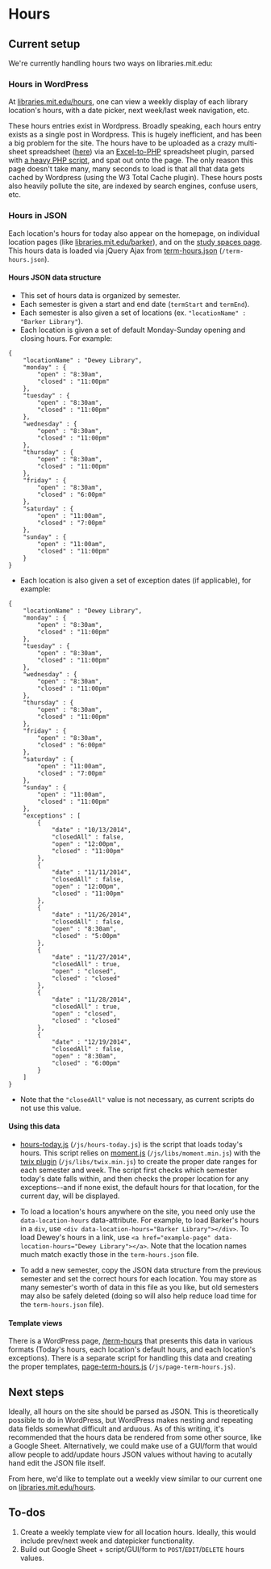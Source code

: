 # Hours

## Current setup

We're currently handling hours two ways on libraries.mit.edu:

### Hours in WordPress

At [libraries.mit.edu/hours](http://libraries.mit.edu/hours), one can view a weekly display of each library location's hours, with a date picker, next week/last week navigation, etc.

These hours entries exist in Wordpress. Broadly speaking, each hours entry exists as a single post in Wordpress. This is hugely inefficient, and has been a big problem for the site. The hours have to be uploaded as a crazy multi-sheet spreadsheet ([here](//wikis.mit.edu/confluence/display/UXWS/Hours)) via an [Excel-to-PHP](https://github.com/zgreen/MITlibraries-parent/tree/prod/libs/PHPExcel-develop) spreadsheet plugin, parsed with [a heavy PHP script](github.com/zgreen/MITlibraries-parent/blob/prod/lib/hours.php), and spat out onto the page. The only reason this page doesn't take many, many seconds to load is that all that data gets cached by Wordpress (using the W3 Total Cache plugin). These hours posts also heavily pollute the site, are indexed by search engines, confuse users, etc.

### Hours in JSON

Each location's hours for today also appear on the homepage, on individual location pages (like [libraries.mit.edu/barker](//libraries.mit.edu)), and on the [study spaces page](libraries.mit.edu/study). This hours data is loaded via jQuery Ajax from [term-hours.json](//github.com/zgreen/MITlibraries-parent/blob/prod/term-hours.json) (`/term-hours.json`).

#### Hours JSON data structure

- This set of hours data is organized by semester.
- Each semester is given a start and end date (`termStart` and `termEnd`).
- Each semester is also given a set of locations (ex. `"locationName" : "Barker Library"`). 
- Each location is given a set of default Monday-Sunday opening and closing hours. For example:
```
{
	"locationName" : "Dewey Library",
	"monday" : {
		"open" : "8:30am",
		"closed" : "11:00pm"
	},
	"tuesday" : {
		"open" : "8:30am",
		"closed" : "11:00pm"
	},
	"wednesday" : {
		"open" : "8:30am",
		"closed" : "11:00pm"
	},
	"thursday" : {
		"open" : "8:30am",
		"closed" : "11:00pm"
	},
	"friday" : {
		"open" : "8:30am",
		"closed" : "6:00pm"
	},
	"saturday" : {
		"open" : "11:00am",
		"closed" : "7:00pm"
	},
	"sunday" : {
		"open" : "11:00am",
		"closed" : "11:00pm"
	}
}
```
- Each location is also given a set of exception dates (if applicable), for example:
```
{
	"locationName" : "Dewey Library",
	"monday" : {
		"open" : "8:30am",
		"closed" : "11:00pm"
	},
	"tuesday" : {
		"open" : "8:30am",
		"closed" : "11:00pm"
	},
	"wednesday" : {
		"open" : "8:30am",
		"closed" : "11:00pm"
	},
	"thursday" : {
		"open" : "8:30am",
		"closed" : "11:00pm"
	},
	"friday" : {
		"open" : "8:30am",
		"closed" : "6:00pm"
	},
	"saturday" : {
		"open" : "11:00am",
		"closed" : "7:00pm"
	},
	"sunday" : {
		"open" : "11:00am",
		"closed" : "11:00pm"
	},
	"exceptions" : [
		{
			"date" : "10/13/2014",
			"closedAll" : false,
			"open" : "12:00pm",
			"closed" : "11:00pm"
		},
		{
			"date" : "11/11/2014",
			"closedAll" : false,
			"open" : "12:00pm",
			"closed" : "11:00pm"
		},
		{
			"date" : "11/26/2014",
			"closedAll" : false,
			"open" : "8:30am",
			"closed" : "5:00pm"
		},
		{
			"date" : "11/27/2014",
			"closedAll" : true,
			"open" : "closed",
			"closed" : "closed"
		},
		{
			"date" : "11/28/2014",
			"closedAll" : true,
			"open" : "closed",
			"closed" : "closed"
		},
		{
			"date" : "12/19/2014",
			"closedAll" : false,
			"open" : "8:30am",
			"closed" : "6:00pm"
		}
	]
}
```
- Note that the `"closedAll"` value is not necessary, as current scripts do not use this value.

#### Using this data

- [hours-today.js](//github.com/zgreen/MITlibraries-parent/blob/prod/js/hours-today.js) (`/js/hours-today.js`) is the script that loads today's hours. This script relies on [moment.js](//github.com/zgreen/MITlibraries-parent/blob/prod/js/libs/moment.min.js) (`/js/libs/moment.min.js`) with the [twix plugin](//github.com/zgreen/MITlibraries-parent/blob/prod/js/libs/twix.min.js) (`/js/libs/twix.min.js`) to create the proper date ranges for each semester and week. The script first checks which semester today's date falls within, and then checks the proper location for any exceptions--and if none exist, the default hours for that location, for the current day, will be displayed.

- To load a location's hours anywhere on the site, you need only use the `data-location-hours` data-attribute. For example, to load Barker's hours in a `div`, use `<div data-location-hours="Barker Library"></div>`. To load Dewey's hours in a link, use `<a href="example-page" data-location-hours="Dewey Library"></a>`. Note that the location names much match exactly those in the `term-hours.json` file.

- To add a new semester, copy the JSON data structure from the previous semester and set the correct hours for each location. You may store as many semester's worth of data in this file as you like, but old semesters may also be safely deleted (doing so will also help reduce load time for the `term-hours.json` file).

#### Template views

There is a WordPress page, [/term-hours](//libraries.mit.edu/term-hours) that presents this data in various formats (Today's hours, each location's default hours, and each location's exceptions). There is a separate script for handling this data and creating the proper templates, [page-term-hours.js](//github.com/zgreen/MITlibraries-parent/blob/prod/js/page-term-hours.js) (`/js/page-term-hours.js`).

## Next steps

Ideally, all hours on the site should be parsed as JSON. This is theoretically possible to do in WordPress, but WordPress makes nesting and repeating data fields somewhat difficult and arduous. As of this writing, it's recommended that the hours data be rendered from some other source, like a Google Sheet. Alternatively, we could make use of a GUI/form that would allow people to add/update hours JSON values without having to acutally hand edit the JSON file itself.

From here, we'd like to template out a weekly view similar to our current one on [libraries.mit.edu/hours](http://libraries.mit.edu/hours).

## To-dos

1. Create a weekly template view for all location hours. Ideally, this would include prev/next week and datepicker functionality.
2. Build out Google Sheet + script/GUI/form to `POST`/`EDIT`/`DELETE` hours values.